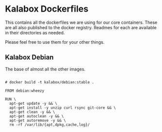 Kalabox Dockerfiles
===================

This contains all the dockerfiles we are using for our core containers. These are all also published to the docker registry. Readmes for each are available in their directories as needed.

Please feel free to use them for your other things.

## Kalabox Debian

The base of almost all the other images.

```

# docker build -t kalabox/debian:stable .

FROM debian:wheezy

RUN \
  apt-get update -y && \
  apt-get install -y unzip curl rsync git-core && \
  apt-get clean -y && \
  apt-get autoclean -y && \
  apt-get autoremove -y && \
  rm -rf /var/lib/{apt,dpkg,cache,log}/

```

